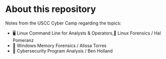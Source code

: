 # About this repository
Notes from the USCC Cyber Camp regarding the topics:
* 🖥 Linux Command Line for Analysts & Operators,🐧 Linux Forensics / Hal Pomeranz
* 🧠 Windows Memory Forensics / Alissa Torres
* 💾 Cybersecurity Program Analysis / Ben Holland
